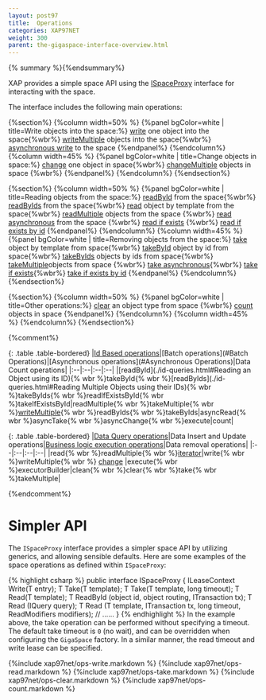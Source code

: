 ```yaml
---
layout: post97
title:  Operations
categories: XAP97NET
weight: 300
parent: the-gigaspace-interface-overview.html
---
```



{% summary %}{%endsummary%}


XAP provides a simple space API using the [ISpaceProxy](http://www.gigaspaces.com/docs/dotnetdocs{%currentversion%}/html/T_GigaSpaces_Core_ISpaceProxy.htm) interface for interacting with the space.


The interface includes the following main operations:

{%section%}
{%column width=50% %}
{%panel bgColor=white | title=Write objects into the space:%}
[write](#write) one object into the space{%wbr%}
[writeMultiple](#writeMultiple) objects into the space{%wbr%}
[asynchronous write](#asynchronousWrite) to the space
{%endpanel%}
{%endcolumn%}
{%column width=45% %}
{%panel bgColor=white | title=Change objects in space:%}
[change](./change-api.html) one object in space{%wbr%}
[changeMultiple](./change-api.html) objects in space {%wbr%}
{%endpanel%}
{%endcolumn%}
{%endsection%}


{%section%}
{%column width=50% %}
{%panel bgColor=white |  title=Reading objects from the space:%}
[readById](#read) from the space{%wbr%}
[readByIds](#readMultiple) from the space{%wbr%}
[read](#read) object by template from the space{%wbr%}
[readMultiple](#readMultiple) objects from the space {%wbr%}
[read asynchronous](#asynchronousRead) from the space {%wbr%}
[read if exists](#readIfExists) {%wbr%}
[read if exists by id](#readIfExists)
{%endpanel%}
{%endcolumn%}
{%column width=45% %}
{%panel bgColor=white |  title=Removing objects from the space:%}
[take](#take) object by template from space{%wbr%}
[takeById](#take) object by id from space{%wbr%}
[takeByIds](#takeMultiple) objects by ids from space{%wbr%}
[takeMultiple](#takeMultiple)objects from space {%wbr%}
[take asynchronous](#asynchronousTake){%wbr%}
[take if exists](#takeIfExists){%wbr%}
[take if exists by id](#takeIfExists)
{%endpanel%}
{%endcolumn%}
{%endsection%}

{%section%}
{%column width=50% %}
{%panel bgColor=white |  title=Other operations:%}
[clear](#clear) an object type from space {%wbr%}
[count](#count) objects in space
{%endpanel%}
{%endcolumn%}
{%column width=45% %}
{%endcolumn%}
{%endsection%}

{%comment%}

{: .table .table-bordered}
|[Id Based operations](./id-queries.html)|[Batch operations](#Batch Operations)|[Asynchronous operations](#Asynchronous Operations)|Data Count operations|
|:--|:--|:--|:--|
|[readById](./id-queries.html#Reading an Object using its ID){% wbr %}takeById{% wbr %}[readByIds](./id-queries.html#Reading Multiple Objects using their IDs){% wbr %}takeByIds{% wbr %}readIfExistsById{% wbr %}takeIfExistsById|readMultiple{% wbr %}takeMultiple{% wbr %}[writeMultiple](#writeMultiple){% wbr %}readByIds{% wbr %}takeByIds|asyncRead{% wbr %}asyncTake{% wbr %}asyncChange{% wbr %}execute|count|

{: .table .table-bordered}
|[Data Query operations](./query-sql.html)|Data Insert and Update operations|[Business logic execution operations](./task-execution-over-the-space.html)|Data removal operations|
|:--|:--|:--|:--|
|read{% wbr %}readMultiple{% wbr %}[iterator](./query-paging-support.html)|write{% wbr %}writeMultiple{% wbr %}   [change](./change-api.html) |execute{% wbr %}executorBuilder|clean{% wbr %}clear{% wbr %}take{% wbr %}takeMultiple|

{%endcomment%}

# Simpler API

The `ISpaceProxy` interface provides a simpler space API by utilizing generics, and allowing sensible defaults. Here are some examples of the space operations as defined within `ISpaceProxy`:

{% highlight csharp %}
public interface ISpaceProxy {
    ILeaseContext<T>  Write(T entry);
    T Take<T>(T template);
    T Take<T>(T template, long timeout);
    T Read<T>(T template);
    T ReadById<T> (object id, object routing, ITransaction tx);
    T Read<T> (IQuery<T> query);
    T Read<T> (T template, ITransaction tx, long timeout, ReadModifiers modifiers);
    // ......
}
{% endhighlight %}
In the example above, the take operation can be performed without specifying a timeout. The default take timeout is `0` (no wait), and can be overridden when configuring the `GigaSpace` factory. In a similar manner, the read timeout and write lease can be specified.


{%include xap97net/ops-write.markdown %}
{%include xap97net/ops-read.markdown %}
{%include xap97net/ops-take.markdown %}
{%include xap97net/ops-clear.markdown %}
{%include xap97net/ops-count.markdown %}






